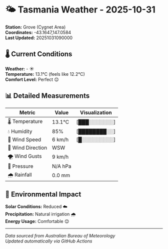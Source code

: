 # 🌤️ Tasmania Weather - 2025-10-31

**Station:** Grove (Cygnet Area)  
**Coordinates:** -43.1647,147.0584  
**Last Updated:** 20251031090000

## 🌡️ Current Conditions

**Weather:** - ☀️  
**Temperature:** 13.1°C (feels like 12.2°C)  
**Comfort Level:** Perfect 😌

## 📊 Detailed Measurements

| Metric | Value | Visualization |
|--------|-------|---------------|
| 🌡️ Temperature | 13.1°C | [███░░░░░░░] |
| 💧 Humidity | 85% | [████████░░] |
| 💨 Wind Speed | 6 km/h | [█░░░░░░░░░] |
| 🧭 Wind Direction | WSW | |
| 🌪️ Wind Gusts | 9 km/h | |
| 🔽 Pressure | N/A hPa | |
| 🌧️ Rainfall | 0.0 mm | |

## 🌱 Environmental Impact

**Solar Conditions:** Reduced ☁️  
**Precipitation:** Natural irrigation 🌧️  
**Energy Usage:** Comfortable 😌

---
*Data sourced from Australian Bureau of Meteorology*  
*Updated automatically via GitHub Actions*
